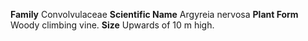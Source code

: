  **Family** Convolvulaceae **Scientific Name** Argyreia nervosa **Plant Form** Woody climbing vine. **Size** Upwards of 10 m high.
